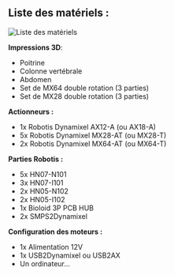 ## Liste des matériels :

![Liste des matériels](img/trunk_BOM.jpg)

**Impressions 3D**:
- Poitrine
- Colonne vertébrale
- Abdomen
- Set de MX64 double rotation (3 parties)
- Set de MX28 double rotation (3 parties)

**Actionneurs :**
- 1x Robotis Dynamixel AX12-A (ou AX18-A)
- 5x Robotis Dynamixel MX28-AT (ou MX28-T)
- 2x Robotis Dynamixel MX64-AT (ou MX64-T)


**Parties Robotis :**
- 5x HN07-N101
- 3x HN07-I101
- 2x HN05-N102
- 2x HN05-I102
- 1x Bioloid 3P PCB HUB
- 2x SMPS2Dynamixel


**Configuration des moteurs :**
- 1x Alimentation 12V
- 1x USB2Dynamixel ou USB2AX
- Un ordinateur...
